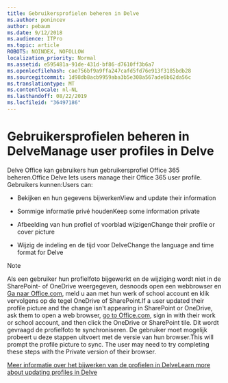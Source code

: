 ```yaml
---
title: Gebruikersprofielen beheren in Delve
ms.author: ponincev
author: pebaum
ms.date: 9/12/2018
ms.audience: ITPro
ms.topic: article
ROBOTS: NOINDEX, NOFOLLOW
localization_priority: Normal
ms.assetid: e595481a-91de-431d-bf86-d7610ff3b6a7
ms.openlocfilehash: cae756bf9a9ffa247cafd5fd76e913f3185bdb28
ms.sourcegitcommit: 1d98db8acb9959aba3b5e308a567ade6b62da56c
ms.translationtype: MT
ms.contentlocale: nl-NL
ms.lasthandoff: 08/22/2019
ms.locfileid: "36497186"
---
```

# <a name="manage-user-profiles-in-delve"></a><span data-ttu-id="4b273-102">Gebruikersprofielen beheren in Delve</span><span class="sxs-lookup"><span data-stu-id="4b273-102">Manage user profiles in Delve</span></span>

<span data-ttu-id="4b273-103">Delve Office kan gebruikers hun gebruikersprofiel Office 365 beheren.</span><span class="sxs-lookup"><span data-stu-id="4b273-103">Office Delve lets users manage their Office 365 user profile.</span></span> <span data-ttu-id="4b273-104">Gebruikers kunnen:</span><span class="sxs-lookup"><span data-stu-id="4b273-104">Users can:</span></span>
  
- <span data-ttu-id="4b273-105">Bekijken en hun gegevens bijwerken</span><span class="sxs-lookup"><span data-stu-id="4b273-105">View and update their information</span></span>
    
- <span data-ttu-id="4b273-106">Sommige informatie privé houden</span><span class="sxs-lookup"><span data-stu-id="4b273-106">Keep some information private</span></span>
    
- <span data-ttu-id="4b273-107">Afbeelding van hun profiel of voorblad wijzigen</span><span class="sxs-lookup"><span data-stu-id="4b273-107">Change their profile or cover picture</span></span>
    
- <span data-ttu-id="4b273-108">Wijzig de indeling en de tijd voor Delve</span><span class="sxs-lookup"><span data-stu-id="4b273-108">Change the language and time format for Delve</span></span>
    
> [!NOTE]
> <span data-ttu-id="4b273-109">Als een gebruiker hun profielfoto bijgewerkt en de wijziging wordt niet in de SharePoint- of OneDrive weergegeven, desnoods open een webbrowser en [Ga naar Office.com](https://www.office.com), meld u aan met hun werk of school account en klik vervolgens op de tegel OneDrive of SharePoint.</span><span class="sxs-lookup"><span data-stu-id="4b273-109">If a user updated their profile picture and the change isn't appearing in SharePoint or OneDrive, ask them to open a web browser, [go to Office.com](https://www.office.com), sign in with their work or school account, and then click the OneDrive or SharePoint tile.</span></span> <span data-ttu-id="4b273-110">Dit wordt gevraagd de profielfoto te synchroniseren. De gebruiker moet mogelijk probeert u deze stappen uitvoert met de versie van hun browser.</span><span class="sxs-lookup"><span data-stu-id="4b273-110">This will prompt the profile picture to sync. The user may need to try completing these steps with the Private version of their browser.</span></span> 
  
[<span data-ttu-id="4b273-111">Meer informatie over het bijwerken van de profielen in Delve</span><span class="sxs-lookup"><span data-stu-id="4b273-111">Learn more about updating profiles in Delve</span></span>](https://go.microsoft.com/fwlink/?linkid=735070)
  

